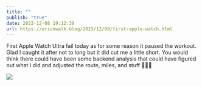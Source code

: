 ```yaml
---
title: ""
publish: "true"
date: 2023-12-08 19:12:39
url: https://ericmwalk.blog/2023/12/08/first-apple-watch.html
---
```

First Apple Watch Ultra fail today as for some reason it paused the workout. Glad I caught it after not to long but it did cut me a little short. You would think there could have been some backend analysis that could have figured out what I did and adjusted the route, miles, and stuff 🤔🤷‍♂️



![](https://ericmwalk.blog/uploads/2023/32497ac3c9.jpg)
